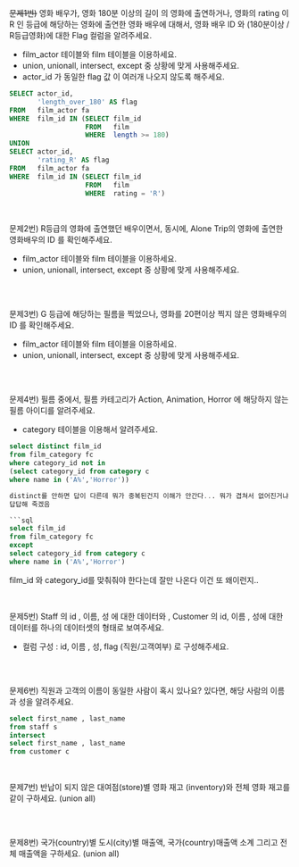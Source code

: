 ~~문제1번)~~ 영화 배우가,  영화 180분 이상의 길이 의 영화에 출연하거나, 영화의 rating 이 R 인 등급에 해당하는 영화에 출연한  영화 배우에 대해서,  영화 배우 ID 와 (180분이상 / R등급영화)에 대한 Flag 컬럼을 알려주세요.

- film_actor 테이블와 film 테이블을 이용하세요.
- union, unionall, intersect, except 중 상황에 맞게 사용해주세요.
- actor_id 가 동일한 flag 값 이 여러개 나오지 않도록 해주세요.

```sql
SELECT actor_id,
       'length_over_180' AS flag
FROM   film_actor fa
WHERE  film_id IN (SELECT film_id
                   FROM   film
                   WHERE  length >= 180)
UNION
SELECT actor_id,
       'rating_R' AS flag
FROM   film_actor fa
WHERE  film_id IN (SELECT film_id
                   FROM   film
                   WHERE  rating = 'R')
```
</br>

문제2번) R등급의 영화에 출연했던 배우이면서, 동시에, Alone Trip의 영화에 출연한  영화배우의 ID 를 확인해주세요.

- film_actor 테이블와 film 테이블을 이용하세요.
- union, unionall, intersect, except 중 상황에 맞게 사용해주세요.


```sql
```
</br>

문제3번) G 등급에 해당하는 필름을 찍었으나,   영화를 20편이상 찍지 않은 영화배우의 ID 를 확인해주세요.

- film_actor 테이블와 film 테이블을 이용하세요.
- union, unionall, intersect, except 중 상황에 맞게 사용해주세요.


```sql
```
</br>

문제4번) 필름 중에서,  필름 카테고리가 Action, Animation, Horror 에 해당하지 않는 필름 아이디를 알려주세요.

- category 테이블을 이용해서 알려주세요.

```sql
select distinct film_id
from film_category fc 
where category_id not in 
(select category_id from category c
where name in ('A%','Horror'))                                                                                                                                                 ```

distinct를 안하면 답이 다른데 뭐가 중복된건지 이해가 안간다... 뭐가 겹쳐서 없어진거냐 ㅠㅠ
답답해 죽겠음

```sql
select film_id
from film_category fc
except
select category_id from category c
where name in ('A%','Horror')
```

film_id 와 category_id를 맞춰줘야 한다는데 잘만 나온다 이건 또 왜이런지..

</br>

문제5번) Staff  의  id , 이름, 성 에 대한 데이터와 , Customer 의 id, 이름 , 성에 대한 데이터를  하나의  데이터셋의 형태로 보여주세요.

- 컬럼 구성 : id, 이름 , 성, flag (직원/고객여부) 로 구성해주세요.



```sql
```
</br>

문제6번) 직원과  고객의 이름이 동일한 사람이 혹시 있나요? 있다면, 해당 사람의 이름과 성을 알려주세요.
```sql
select first_name , last_name 
from staff s 
intersect
select first_name , last_name 
from customer c


```
</br>

문제7번) 반납이 되지 않은 대여점(store)별 영화 재고 (inventory)와 전체 영화 재고를 같이 구하세요. (union all)



```sql
```
</br>

문제8번) 국가(country)별 도시(city)별 매출액, 국가(country)매출액 소계 그리고 전체 매출액을 구하세요. (union all)



```sql
```
</br>
